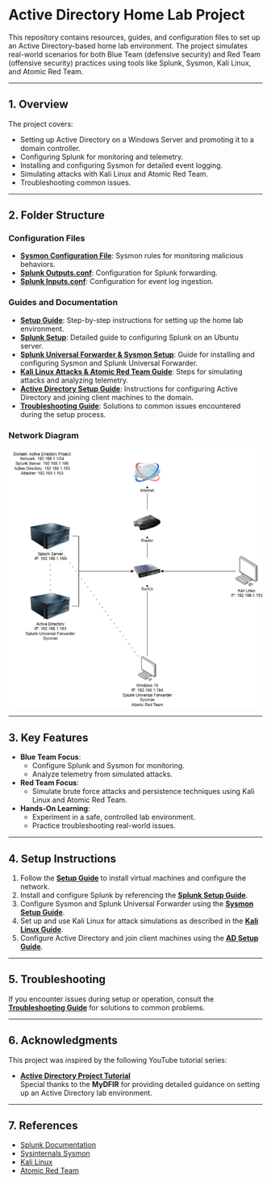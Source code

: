 # Active Directory Home Lab Project

This repository contains resources, guides, and configuration files to set up an Active Directory-based home lab environment. The project simulates real-world scenarios for both Blue Team (defensive security) and Red Team (offensive security) practices using tools like Splunk, Sysmon, Kali Linux, and Atomic Red Team.

---

## **1. Overview**

The project covers:
- Setting up Active Directory on a Windows Server and promoting it to a domain controller.
- Configuring Splunk for monitoring and telemetry.
- Installing and configuring Sysmon for detailed event logging.
- Simulating attacks with Kali Linux and Atomic Red Team.
- Troubleshooting common issues.

---

## **2. Folder Structure**

### **Configuration Files**
- **[Sysmon Configuration File](configs/sysmon-config.xml)**: Sysmon rules for monitoring malicious behaviors.
- **[Splunk Outputs.conf](configs/splunk-outputs.md)**: Configuration for Splunk forwarding.
- **[Splunk Inputs.conf](configs/splunk-inputs.md)**: Configuration for event log ingestion.

### **Guides and Documentation**
- **[Setup Guide](docs/setup-guide.md)**: Step-by-step instructions for setting up the home lab environment.
- **[Splunk Setup](docs/Splunk-setup.md)**: Detailed guide to configuring Splunk on an Ubuntu server.
- **[Splunk Universal Forwarder & Sysmon Setup](docs/Splunk%20Universal%20Forwarder%20&%20Sysmon%20Setup.md)**: Guide for installing and configuring Sysmon and Splunk Universal Forwarder.
- **[Kali Linux Attacks & Atomic Red Team Guide](docs/Kali%20Linux%20attacks%20%26%20Atomic%20Red%20Team%20guide.md)**: Steps for simulating attacks and analyzing telemetry.
- **[Active Directory Setup Guide](docs/AD-Setup.md)**: Instructions for configuring Active Directory and joining client machines to the domain.
- **[Troubleshooting Guide](docs/troubleshooting.md)**: Solutions to common issues encountered during the setup process.

### **Network Diagram**
**![Active Directory Network Diagram](https://github.com/Divyansh121699/ActiveDirectory-HomeLab/blob/main/docs/Active%20Directory%20Network%20Diagram.png)**

---

## **3. Key Features**
- **Blue Team Focus**:
  - Configure Splunk and Sysmon for monitoring.
  - Analyze telemetry from simulated attacks.
- **Red Team Focus**:
  - Simulate brute force attacks and persistence techniques using Kali Linux and Atomic Red Team.
- **Hands-On Learning**:
  - Experiment in a safe, controlled lab environment.
  - Practice troubleshooting real-world issues.

---

## **4. Setup Instructions**
1. Follow the **[Setup Guide](docs/setup-guide.md)** to install virtual machines and configure the network.
2. Install and configure Splunk by referencing the **[Splunk Setup Guide](docs/Splunk-setup.md)**.
3. Configure Sysmon and Splunk Universal Forwarder using the **[Sysmon Setup Guide](docs/Splunk%20Universal%20Forwarder%20%26%20Sysmon%20Setup.md)**.
4. Set up and use Kali Linux for attack simulations as described in the **[Kali Linux Guide](docs/Kali%20Linux%20attacks%20%26%20Atomic%20Red%20Team%20guide.md)**.
5. Configure Active Directory and join client machines using the **[AD Setup Guide](docs/AD-Setup.md)**.

---

## **5. Troubleshooting**
If you encounter issues during setup or operation, consult the **[Troubleshooting Guide](docs/troubleshooting.md)** for solutions to common problems.

---

## **6. Acknowledgments**
This project was inspired by the following YouTube tutorial series:
- **[Active Directory Project Tutorial](https://www.youtube.com/watch?v=5OessbOgyEo&t=55s)**  
  Special thanks to the **MyDFIR** for providing detailed guidance on setting up an Active Directory lab environment.

---

## **7. References**
- [Splunk Documentation](https://docs.splunk.com)
- [Sysinternals Sysmon](https://learn.microsoft.com/en-us/sysinternals/downloads/sysmon)
- [Kali Linux](https://www.kali.org/docs/)
- [Atomic Red Team](https://github.com/redcanaryco/atomic-red-team)
